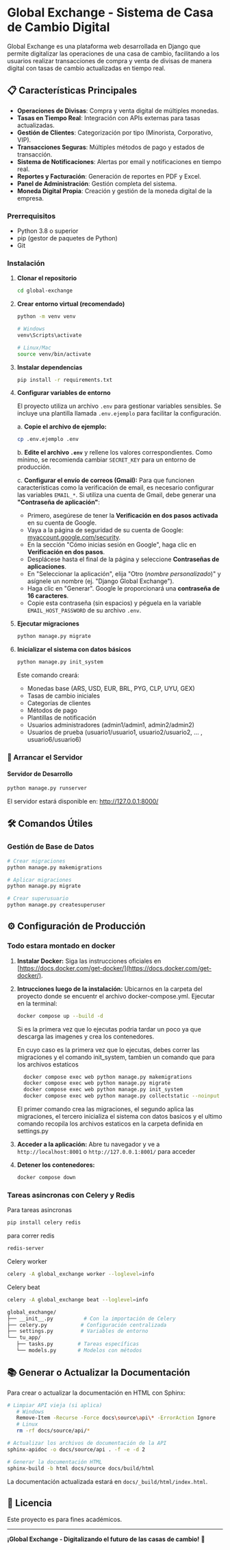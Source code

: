 # Global Exchange - Sistema de Casa de Cambio Digital

Global Exchange es una plataforma web desarrollada en Django que permite digitalizar las operaciones de una casa de cambio, facilitando a los usuarios realizar transacciones de compra y venta de divisas de manera digital con tasas de cambio actualizadas en tiempo real.

## 📋 Características Principales

- **Operaciones de Divisas**: Compra y venta digital de múltiples monedas.
- **Tasas en Tiempo Real**: Integración con APIs externas para tasas actualizadas.
- **Gestión de Clientes**: Categorización por tipo (Minorista, Corporativo, VIP).
- **Transacciones Seguras**: Múltiples métodos de pago y estados de transacción.
- **Sistema de Notificaciones**: Alertas por email y notificaciones en tiempo real.
- **Reportes y Facturación**: Generación de reportes en PDF y Excel.
- **Panel de Administración**: Gestión completa del sistema.
- **Moneda Digital Propia**: Creación y gestión de la moneda digital de la empresa.

### Prerrequisitos

- Python 3.8 o superior
- pip (gestor de paquetes de Python)
- Git

### Instalación

1. **Clonar el repositorio**
   ```bash
   cd global-exchange
   ```

2. **Crear entorno virtual (recomendado)**
   ```bash
   python -m venv venv
   
   # Windows
   venv\Scripts\activate
   
   # Linux/Mac
   source venv/bin/activate
   ```

3. **Instalar dependencias**
   ```bash
   pip install -r requirements.txt
   ```

4.  **Configurar variables de entorno**

    El proyecto utiliza un archivo `.env` para gestionar variables sensibles. Se incluye una plantilla llamada `.env.ejemplo` para facilitar la configuración.

    a. **Copie el archivo de ejemplo:**
    ```bash
    cp .env.ejemplo .env
    ```
    b. **Edite el archivo `.env`** y rellene los valores correspondientes. Como mínimo, se recomienda cambiar `SECRET_KEY` para un entorno de producción.

    c. **Configurar el envío de correos (Gmail):** Para que funcionen características como la verificación de email, es necesario configurar las variables `EMAIL_*`. Si utiliza una cuenta de Gmail, debe generar una **"Contraseña de aplicación"**:
    - Primero, asegúrese de tener la **Verificación en dos pasos activada** en su cuenta de Google.
    - Vaya a la página de seguridad de su cuenta de Google: [myaccount.google.com/security](https://myaccount.google.com/security).
    - En la sección "Cómo inicias sesión en Google", haga clic en **Verificación en dos pasos**.
    - Desplácese hasta el final de la página y seleccione **Contraseñas de aplicaciones**.
    - En "Seleccionar la aplicación", elija "Otro (*nombre personalizado*)" y asígnele un nombre (ej. "Django Global Exchange").
    - Haga clic en "Generar". Google le proporcionará una **contraseña de 16 caracteres**.
    - Copie esta contraseña (sin espacios) y péguela en la variable `EMAIL_HOST_PASSWORD` de su archivo `.env`.

5. **Ejecutar migraciones**
   ```bash
   python manage.py migrate
   ```

6. **Inicializar el sistema con datos básicos**
   ```bash
   python manage.py init_system
   ```
   
   Este comando creará:
   - Monedas base (ARS, USD, EUR, BRL, PYG, CLP, UYU, GEX)
   - Tasas de cambio iniciales
   - Categorías de clientes
   - Métodos de pago
   - Plantillas de notificación
   - Usuarios administradores  (admin1/admin1, admin2/admin2)
   - Usuarios de prueba (usuario1/usuario1, usuario2/usuario2, ... , usuario6/usuario6)

### 🎯 Arrancar el Servidor

#### Servidor de Desarrollo

```bash
python manage.py runserver
```

El servidor estará disponible en: http://127.0.0.1:8000/

## 🛠️ Comandos Útiles

### Gestión de Base de Datos

```bash
# Crear migraciones
python manage.py makemigrations

# Aplicar migraciones
python manage.py migrate

# Crear superusuario
python manage.py createsuperuser
```

## ⚙️ Configuración de Producción

### Todo estara montado en docker

1. **Instalar Docker:**
    Siga las instrucciones oficiales en [https://docs.docker.com/get-docker/](https://docs.docker.com/get-docker/).
2. **Intrucciones luego de la instalación:**
   Ubicarnos en la carpeta del proyecto donde se encuentr el archivo docker-compose.yml. Ejecutar en la terminal:
    ```bash
    docker compose up --build -d
    ```
    Si es la primera vez que lo ejecutas podria tardar un poco ya que descarga las imagenes y crea los contenedores.

    En cuyo caso es la primera vez que lo ejecutas, debes correr las migraciones y el comando init_system, tambien un comando que para los archivos estaticos
    
    ```bash
      docker compose exec web python manage.py makemigrations
      docker compose exec web python manage.py migrate
      docker compose exec web python manage.py init_system
      docker compose exec web python manage.py collectstatic --noinput
    ```
   
    El primer comando crea las migraciones, el segundo aplica las migraciones, el tercero inicializa el sistema con datos basicos y el ultimo comando recopila los archivos estaticos en la carpeta definida en settings.py


3. **Acceder a la aplicación:**
   Abre tu navegador y ve a `http://localhost:8001` o `http://127.0.0.1:8001/` para acceder


4. **Detener los contenedores:**
   ```bash
   docker compose down
   ```
### Tareas asincronas con Celery y Redis
   Para tareas asincronas
   ```bash
   pip install celery redis
   ```
   para correr redis
   ```bash
   redis-server
   ```
   Celery worker
   ```bash
   celery -A global_exchange worker --loglevel=info
   ```
   Celery beat
   ```bash
   celery -A global_exchange beat --loglevel=info
   ```

   ```bash
   global_exchange/
   ├── __init__.py          # Con la importación de Celery
   ├── celery.py           # Configuración centralizada
   ├── settings.py         # Variables de entorno
   └── tu_app/
      ├── tasks.py        # Tareas específicas
      └── models.py       # Modelos con métodos
   ```


## 📚 Generar o Actualizar la Documentación

Para crear o actualizar la documentación en HTML con Sphinx:

```bash
# Limpiar API vieja (si aplica)
   # Windows
   Remove-Item -Recurse -Force docs\source\api\* -ErrorAction Ignore
   # Linux
   rm -rf docs/source/api/*

# Actualizar los archivos de documentación de la API
sphinx-apidoc -o docs/source/api . -f -e -d 2

# Generar la documentación HTML
sphinx-build -b html docs/source docs/build/html
```

La documentación actualizada estará en `docs/_build/html/index.html`.


## 📝 Licencia

Este proyecto es para fines académicos.

---

**¡Global Exchange - Digitalizando el futuro de las casas de cambio!** 🚀
